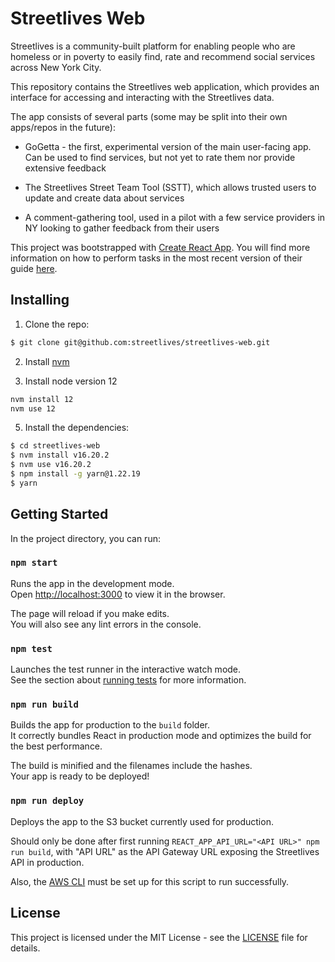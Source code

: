 # Streetlives Web

Streetlives is a community-built platform for enabling people who are homeless or in poverty to easily find, rate and recommend social services across New York City.

This repository contains the Streetlives web application, which provides an interface for accessing and interacting with the Streetlives data.

The app consists of several parts (some may be split into their own apps/repos in the future):

* GoGetta - the first, experimental version of the main user-facing app. Can be used to find services, but not yet to rate them nor provide extensive feedback

* The Streetlives Street Team Tool (SSTT), which allows trusted users to update and create data about services

* A comment-gathering tool, used in a pilot with a few service providers in NY looking to gather feedback from their users


This project was bootstrapped with [Create React App](https://github.com/facebook/create-react-app). You will find more information on how to perform tasks in the most recent version of their guide [here](https://github.com/facebook/create-react-app/blob/master/packages/react-scripts/template/README.md).


## Installing

1. Clone the repo:

```bash
$ git clone git@github.com:streetlives/streetlives-web.git
```

2. Install [nvm]([url](https://github.com/nvm-sh/nvm))

3. Install node version 12

```bash
nvm install 12
nvm use 12
```

5. Install the dependencies:

```bash
$ cd streetlives-web
$ nvm install v16.20.2
$ nvm use v16.20.2
$ npm install -g yarn@1.22.19
$ yarn
```

## Getting Started

In the project directory, you can run:

### `npm start`

Runs the app in the development mode.<br>
Open [http://localhost:3000](http://localhost:3000) to view it in the browser.

The page will reload if you make edits.<br>
You will also see any lint errors in the console.

### `npm test`

Launches the test runner in the interactive watch mode.<br>
See the section about [running tests](https://github.com/facebook/create-react-app/blob/master/packages/react-scripts/template/README.md#running-tests) for more information.

### `npm run build`

Builds the app for production to the `build` folder.<br>
It correctly bundles React in production mode and optimizes the build for the best performance.

The build is minified and the filenames include the hashes.<br>
Your app is ready to be deployed!

### `npm run deploy`

Deploys the app to the S3 bucket currently used for production.

Should only be done after first running `REACT_APP_API_URL="<API URL>" npm run build`, with "API URL" as the API Gateway URL exposing the Streetlives API in production.

Also, the [AWS CLI](https://aws.amazon.com/cli/) must be set up for this script to run successfully.

## License

This project is licensed under the MIT License - see the [LICENSE](LICENSE) file for details.
